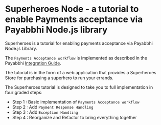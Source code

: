 # Superheroes Node - a tutorial to enable Payments acceptance via Payabbhi Node.js library

Superheroes is a tutorial for enabling payments acceptance via Payabbhi Node.js Library.

The `Payments Acceptance workflow` is implemented as described in the Payabbhi [Integration Guide](https://payabbhi.com/docs/integration).

The tutorial is in the form of a web application that provides a Superheroes Store for
purchasing a superhero to run your errands.

The Superheroes tutorial is designed to take you to full implementation in four graded steps:
- Step 1 : Basic implementation of `Payments Acceptance workflow`
- Step 2 : Add `Payment Response Handling`
- Step 3 : Add `Exception Handling`
- Step 4 : Reorganize and Refactor to bring everything together
